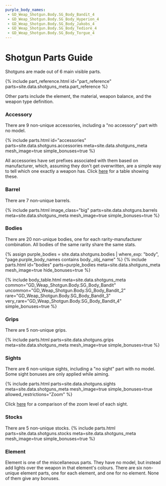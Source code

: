 ```yaml
---
purple_body_names:
 - GD_Weap_Shotgun.Body.SG_Body_Bandit_4
 - GD_Weap_Shotgun.Body.SG_Body_Hyperion_4
 - GD_Weap_Shotgun.Body.SG_Body_Jakobs_4
 - GD_Weap_Shotgun.Body.SG_Body_Tediore_4
 - GD_Weap_Shotgun.Body.SG_Body_Torgue_4
---
```


# Shotgun Parts Guide
Shotguns are made out of 6 main visible parts.

<style>
#part_reference img {
    max-width: calc(var(--img-size-big) + var(--img-size-increment));
    max-height: calc(var(--img-size-big) + var(--img-size-increment));
    min-height: revert;
}
</style>
{% include part_reference.html id="part_reference" parts=site.data.shotguns_meta.part_reference %}

Other parts include the element, the material, weapon balance, and the weapon type definition.

### Accessory
There are 9 non-unique accessories, including a "no accessory" part with no model.

<style>
#accessories img {
    min-width: var(--img-size-standard);
    min-height: var(--img-size-standard);
    max-width: var(--img-size-big);
}
</style>
{% include parts.html 
    id="accessories"
    parts=site.data.shotguns.accessories
    meta=site.data.shotguns_meta
    mesh_image=true
    simple_bonuses=true
%}

All accessories have set prefixes associated with them based on manufacturer, which, assuming they
don't get overwritten, are a simple way to tell which one exactly a weapon has. Click
[here](/shotguns/prefixes/) for a table showing these.

### Barrel
There are 7 non-unique barrels.

{% include parts.html 
    image_class="big"
    parts=site.data.shotguns.barrels
    meta=site.data.shotguns_meta
    mesh_image=true
    simple_bonuses=true
%}

### Bodies
There are 20 non-unique bodies, one for each rarity-manufacturer combination. All bodies of the
same rarity share the same stats.

<style>
#bodies > div:nth-child(2) > img {
    max-width: var(--img-size-big);
    min-height: var(--img-size-standard)
}
</style>
{% assign purple_bodies = site.data.shotguns.bodies
                          | where_exp: "body", "page.purple_body_names contains body._obj_name" %}
{% include parts.html
    id="bodies"
    parts=purple_bodies
    meta=site.data.shotguns_meta
    mesh_image=true
    hide_bonuses=true
%}

{% include body_table.html 
    meta=site.data.shotguns_meta
    common="GD_Weap_Shotgun.Body.SG_Body_Bandit"
    uncommon="GD_Weap_Shotgun.Body.SG_Body_Bandit_2"
    rare="GD_Weap_Shotgun.Body.SG_Body_Bandit_3"
    very_rare="GD_Weap_Shotgun.Body.SG_Body_Bandit_4"
    simple_bonuses=true
%}

### Grips
There are 5 non-unique grips.

{% include parts.html 
    parts=site.data.shotguns.grips
    meta=site.data.shotguns_meta
    mesh_image=true
    simple_bonuses=true
%}

### Sights
There are 6 non-unique sights, including a "no sight" part with no model. Some sight bonuses are
only applied while aiming.

{% include parts.html 
    parts=site.data.shotguns.sights
    meta=site.data.shotguns_meta
    mesh_image=true
    simple_bonuses=true
    allowed_restrictions="Zoom"
%}

Click [here](/shotguns/zoom/) for a comparison of the zoom level of each sight.

### Stocks
There are 5 non-unique stocks.
{% include parts.html 
    parts=site.data.shotguns.stocks
    meta=site.data.shotguns_meta
    mesh_image=true
    simple_bonuses=true
%}

### Element
Element is one of the miscellaneous parts. They have no model, but instead add lights over the
weapon in that element's colours. There are six non-unique element parts, one for each element, and
one for no element. None of them give any bonuses. 
